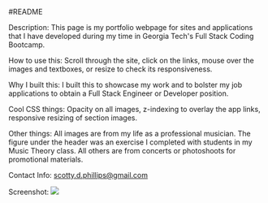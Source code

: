 #README

Description: This page is my portfolio webpage for sites and applications that I have developed during my time in Georgia Tech's Full Stack Coding Bootcamp.

How to use this: Scroll through the site, click on the links, mouse over the images and textboxes, or resize to check its responsiveness.

Why I built this: I built this to showcase my work and to bolster my job applications to obtain a Full Stack Engineer or Developer position.

Cool CSS things: Opacity on all images, z-indexing to overlay the app links, responsive resizing of section images.

Other things: All images are from my life as a professional musician. The figure under the header was an exercise I completed with students in my Music Theory class. All others are from concerts or photoshoots for promotional materials.

Contact Info: scotty.d.phillips@gmail.com

Screenshot: ![](/assets/images/screencapture-127-0-0-1-5500-index-html-2021-06-15-21_02_33.png)
